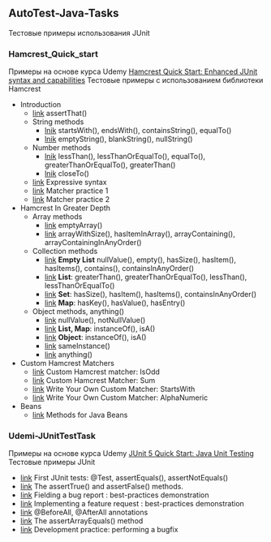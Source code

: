 ## AutoTest-Java-Tasks
Тестовые примеры использования JUnit

### Hamcrest_Quick_start

Примеры на основе курса Udemy [Hamcrest Quick Start: Enhanced JUnit syntax and capabilities](https://www.udemy.com/course/hamcrest/learn/lecture/22166184?start=0#overview)
Тестовые примеры с использованием библиотеки Hamcrest
* Introduction
  * [link](Hamcrest_Quick_start/src/test/java/part01_Introduction/practice01_AssertThat_EqualsTo_methods/AssertThat_EqualsTo.java) assertThat()
  * String methods
      * [lnik](Hamcrest_Quick_start/src/test/java/part01_Introduction/practice02_String_methods/Theory01_startsWith_endsWith_containsString_equalTo.java) startsWith(), endsWith(), containsString(), equalTo()
      * [lnik](Hamcrest_Quick_start/src/test/java/part01_Introduction/practice02_String_methods/Theory02_emptyString_blankString_nullString.java) emptyString(), blankString(), nullString()
  * Number methods
      * [lnik](Hamcrest_Quick_start/src/test/java/part01_Introduction/practice03_Number_methods/Theory01_lessThan_etc.java) lessThan(), lessThanOrEqualTo(), equalTo(), greaterThanOrEqualTo(), greaterThan()
      * [lnik](Hamcrest_Quick_start/src/test/java/part01_Introduction/practice03_Number_methods/Theory02_closeTo.java) closeTo()
  * [link](Hamcrest_Quick_start/src/test/java/part01_Introduction/practice04_Expressive_syntax/Theory01_is_not_equalTo.java) Expressive syntax
  * [link](Hamcrest_Quick_start/src/test/java/part01_Introduction/practice05_Matcher_practice1/RideEligible.java) Matcher practice 1
  * [link](Hamcrest_Quick_start/src/test/java/part01_Introduction/practice06_Matcher_practice2/ThermometerAccuracy.java) Matcher practice 2
* Hamcrest In Greater Depth
  * Array methods
    * [link](Hamcrest_Quick_start/src/test/java/part02_Hamcrest_In_Greater_Depth/practice07_Array_methods/Theory1_emptyArray.java) emptyArray()
    * [link](Hamcrest_Quick_start/src/test/java/part02_Hamcrest_In_Greater_Depth/practice07_Array_methods/Theory2_arrayWithSize_etc.java) arrayWithSize(), hasItemInArray(), arrayContaining(), arrayContainingInAnyOrder()
  * Collection methods
    * [link](Hamcrest_Quick_start/src/test/java/part02_Hamcrest_In_Greater_Depth/practice08_Collection_methods/Theory1_lists_empty_hasItem_etc.java) **Empty List** nullValue(), empty(), hasSize(), hasItem(), hasItems(), contains(), containsInAnyOrder()
    * [link](Hamcrest_Quick_start/src/test/java/part02_Hamcrest_In_Greater_Depth/practice08_Collection_methods/Theory2_lists_anyOrder.java) **List**: greaterThan(), greaterThanOrEqualTo(), lessThan(), lessThanOrEqualTo()
    * [link](Hamcrest_Quick_start/src/test/java/part02_Hamcrest_In_Greater_Depth/practice08_Collection_methods/Theory3_sets.java) **Set**: hasSize(), hasItem(), hasItems(), containsInAnyOrder()
    * [link](Hamcrest_Quick_start/src/test/java/part02_Hamcrest_In_Greater_Depth/practice08_Collection_methods/Theory4_maps_anEmptyMap_etc.java) **Map**: hasKey(), hasValue(), hasEntry()
  * Object methods, anything()
    * [link](Hamcrest_Quick_start/src/test/java/part02_Hamcrest_In_Greater_Depth/practice09_Object_methods_and_Anything/Theory1_nullValue_notNullValue.java) nullValue(), notNullValue()
    * [link](Hamcrest_Quick_start/src/test/java/part02_Hamcrest_In_Greater_Depth/practice09_Object_methods_and_Anything/Theory2_instanceOf_isA.java) **List, Map**: instanceOf(), isA()
    * [link](Hamcrest_Quick_start/src/test/java/part02_Hamcrest_In_Greater_Depth/practice09_Object_methods_and_Anything/Theory3_instanceOf_isA.java) **Object**: instanceOf(), isA()
    * [link](Hamcrest_Quick_start/src/test/java/part02_Hamcrest_In_Greater_Depth/practice09_Object_methods_and_Anything/Theory4_sameInstance.java) sameInstance()
    * [link](Hamcrest_Quick_start/src/test/java/part02_Hamcrest_In_Greater_Depth/practice09_Object_methods_and_Anything/Theory5_anything.java) anything()
* Custom Hamcrest Matchers
  * [link](Hamcrest_Quick_start/src/test/java/part03_Custom_Hamcrest_Matchers/practice11_custom_matchers_IsOdd) Custom Hamcrest matcher: IsOdd
  * [link](Hamcrest_Quick_start/src/test/java/part03_Custom_Hamcrest_Matchers/practice12_custom_matchers_Sum) Custom Hamcrest Matcher: Sum
  * [link](Hamcrest_Quick_start/src/test/java/part03_Custom_Hamcrest_Matchers/practice13_custom_matchers_StartsWith) Write Your Own Custom Matcher: StartsWith
  * [link](Hamcrest_Quick_start/src/test/java/part03_Custom_Hamcrest_Matchers/practice14_custom_matchers_AlphaNumeric) Write Your Own Custom Matcher: AlphaNumeric
* Beans
  * [link](Hamcrest_Quick_start/src/test/java/part04_Beans/practice15_beans/) Methods for Java Beans

### Udemi-JUnitTestTask

Примеры на основе курса Udemy [JUnit 5 Quick Start: Java Unit Testing](https://www.udemy.com/course/junit-quick-start-for-beginners-java-unit-testing/learn/lecture/18764200?start=0#overview)
Тестовые примеры JUnit
* [link](Udemi-JUnitTestTask/src/test/java/practice1_assertEqual_assetNotEqual/) First JUnit tests: @Test,
assertEquals(), assertNotEquals()
* [link](Udemi-JUnitTestTask/src/test/java/practice2_assertTrue_assertFalse/) The assertTrue() and assertFalse()
methods.
* [link](Udemi-JUnitTestTask/src/test/java/practice3_bugFix_practice/) Fielding a bug report : best-practices
demonstration
* [link](Udemi-JUnitTestTask/src/test/java/practice4_future_request_tdd/) Implementing a feature request :
best-practices demonstration
* [link](Udemi-JUnitTestTask/src/test/java/practice5_beforeAll_afterAll/) @BeforeAll, @AfterAll annotations
* [link](Udemi-JUnitTestTask/src/test/java/practice6_assertArrayEquals/) The assertArrayEquals() method
* [link](Udemi-JUnitTestTask/src/test/java/practice7_bugFix/) Development practice: performing a
bugfix